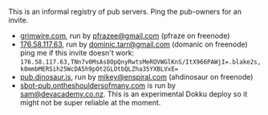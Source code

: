This is an informal registry of pub servers. Ping the pub-owners for an invite.

- [grimwire.com](http://grimwire.com), run by pfrazee@gmail.com (pfraze on freenode)
- [176.58.117.63](http://176.58.117.63:2000), run by dominic.tarr@gmail.com (domanic on freenode)
  ping me if this invite doesn't work: 
`176.58.117.63,TNn7v0MsAs8OpQnyRwtsMeROVWGlKnS/ItX966PAWjI=.blake2s,k8mmbMERSih25WcDA5h9pOt2GLOtbQLZha35YXBLVxE=`
- [pub.dinosaur.is](http://pub.dinosaur.is), run by mikey@enspiral.com (ahdinosaur on freenode)
- [sbot-pub.ontheshouldersofmany.com](http://sbot-pub.ontheshouldersofmany.com:8008) is run by sam@devacademy.co.nz. This is an experimental Dokku deploy so it might not be super reliable at the moment.